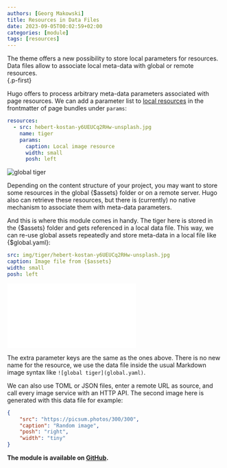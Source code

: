```yaml
---
authors: [Georg Makowski]
title: Resources in Data Files
date: 2023-09-05T00:02:59+02:00
categories: [module]
tags: [resources]
---
```


The theme offers a new possibility to store local parameters for resources. Data files allow to associate local meta-data with global or remote resources.  
{.p-first}
<!--more-->

Hugo offers to process arbitrary meta-data parameters associated with page resources. We can add a parameter list to [local resources](https://gohugo.io/content-management/page-resources/#page-resources-metadata) in the frontmatter of page bundles under `params`:

```yaml
resources:
  - src: hebert-kostan-y6UEUCq2RHw-unsplash.jpg
    name: tiger
    params: 
      caption: Local image resource
      width: small
      posh: left
```

![global tiger](global.yaml)

Depending on the content structure of your project, you may want to store some resources in the global {$assets} folder or on a remote server. Hugo also can retrieve these resources, but there is (currently) no native mechanism to associate them with meta-data parameters. 

And this is where this module comes in handy. The tiger here is stored in the {$assets} folder and gets referenced in a local data file. This way, we can re-use global assets repeatedly and store meta-data in a local file like {$global.yaml}:

```yaml
src: img/tiger/hebert-kostan-y6UEUCq2RHw-unsplash.jpg
caption: Image file from {$assets}
width: small
posh: left
```

![Remote image](remote.json)

The extra parameter keys are the same as the ones above. There is no new name for the resource, we use the data file inside the usual Markdown image syntax like `![global tiger](global.yaml)`. 

We can also use TOML or JSON files, enter a remote URL as source, and call every image service with an HTTP API. The second image here is generated with this data file for example:

```json
{
    "src": "https://picsum.photos/300/300",
    "caption": "Random image",
    "posh": "right",
    "width": "tiny"
}
```

**The module is available on [GitHub](https://github.com/bowman2001/hugo-mod-resource).**
